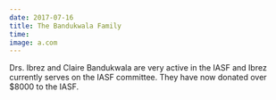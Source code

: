 ```yaml
---
date: 2017-07-16
title: The Bandukwala Family
time:
image: a.com
---
```

Drs. Ibrez and Claire Bandukwala are very active in the IASF and Ibrez
currently serves on the IASF committee. They have now donated over $8000
to the IASF.